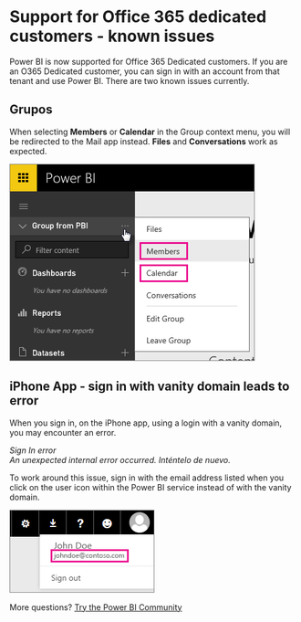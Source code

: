 <properties 
   pageTitle="Office 365 dedicated - known issues"
   description="Support for Office 365 dedicated customers - known issues. This topic describes issues specific to an Office 365 Dedicated customer. This includes limitations to the group feature as well as the iPhone app with vanity domains."
   services="powerbi" 
   documentationCenter="" 
   authors="guyinacube" 
   manager="erikre" 
   backup=""
   editor=""
   tags=""
   qualityFocus="no"
   qualityDate=""/>
 
<tags
   ms.service="powerbi"
   ms.devlang="NA"
   ms.topic="article"
   ms.tgt_pltfrm="NA"
   ms.workload="powerbi"
   ms.date="10/10/2016"
   ms.author="asaxton"/>

# Support for Office 365 dedicated customers - known issues

Power BI is now supported for Office 365 Dedicated customers.  If you are an O365 Dedicated customer, you can sign in with an account from that tenant and use Power BI. There are two known issues currently.

## Grupos

When selecting <bpt id="p1">**</bpt>Members<ept id="p1">**</ept> or <bpt id="p2">**</bpt>Calendar<ept id="p2">**</ept> in the Group context menu, you will be redirected to the Mail app instead.  <bpt id="p1">**</bpt>Files<ept id="p1">**</ept> and <bpt id="p2">**</bpt>Conversations<ept id="p2">**</ept> work as expected.

![](media/powerbi-admin-office-365-dedicated-known-issues/group-menu.png)

## iPhone App - sign in with vanity domain leads to error

When you sign in, on the iPhone app, using a login with a vanity domain, you may encounter an error.

*Sign In error*  
*An unexpected internal error occurred. Inténtelo de nuevo.*

To work around this issue, sign in with the email address listed when you click on the user icon within the Power BI service instead of with the vanity domain.

![](media/powerbi-admin-office-365-dedicated-known-issues/sign-in-address.png)

More questions? [Try the Power BI Community](http://community.powerbi.com/)